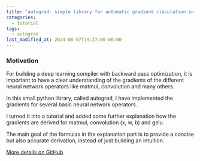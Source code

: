 ```yaml
---
title: "autograd: simple library for automatic gradient claculation in DNNs"
categories:
  - tutorial
tags:
  - autograd
last_modified_at: 2024-08-07T19:27:00-06:00
---
```


### Motivation

For building a deep learning compiler with backward pass optimization, it
is important to have a clear understanding of the gradients of the different
neural network operators like matmul, convolution and many others.

In this small python library, called autograd, I have implemented the gradients 
for several basic neural network operators.

I turned it into a tutorial and added some further explanation how the gradients
are derived for matmul, convolution (x, w, b) and gelu.

The main goal of the formulas in the explanation part is to provide a concise
but also accurate derivation, instead of just building an intuition.

<a href="https://github.com/adamtiger/autograd" target="_blank" class="btn btn-success"><i class="fa fa-github fa-lg"></i> More details on GitHub</a>

